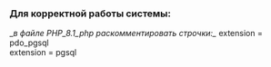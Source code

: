 ### Для корректной работы системы: # 
__в файле PHP_8.1_php раскомментировать строчки:\__
extension = pdo_pgsql\
extension = pgsql
